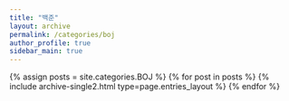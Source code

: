 ```yaml
---
title: "백준"
layout: archive
permalink: /categories/boj
author_profile: true
sidebar_main: true
---
```


{% assign posts = site.categories.BOJ %}
{% for post in posts %} {% include archive-single2.html type=page.entries_layout %} {% endfor %}